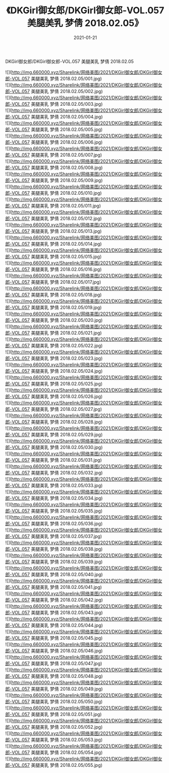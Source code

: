 ﻿---
layout: post
title:  《DKGirl御女郎/DKGirl御女郎-VOL.057 美腿美乳 梦倩 2018.02.05》
date:   2021-01-21
img: http://img.660000.xyz/Sharelink/网络美图/2021/DKGirl御女郎/DKGirl御女郎-VOL.057 美腿美乳 梦倩 2018.02.05/000.jpg
categories: [美女, 清纯, 唯美]
---

DKGirl御女郎/DKGirl御女郎-VOL.057 美腿美乳 梦倩 2018.02.05

 ![](http://img.660000.xyz/Sharelink/网络美图/2021/DKGirl御女郎/DKGirl御女郎-VOL.057 美腿美乳 梦倩 2018.02.05/001.jpg) <br>![](http://img.660000.xyz/Sharelink/网络美图/2021/DKGirl御女郎/DKGirl御女郎-VOL.057 美腿美乳 梦倩 2018.02.05/002.jpg) <br>![](http://img.660000.xyz/Sharelink/网络美图/2021/DKGirl御女郎/DKGirl御女郎-VOL.057 美腿美乳 梦倩 2018.02.05/003.jpg) <br>![](http://img.660000.xyz/Sharelink/网络美图/2021/DKGirl御女郎/DKGirl御女郎-VOL.057 美腿美乳 梦倩 2018.02.05/004.jpg) <br>![](http://img.660000.xyz/Sharelink/网络美图/2021/DKGirl御女郎/DKGirl御女郎-VOL.057 美腿美乳 梦倩 2018.02.05/005.jpg) <br>![](http://img.660000.xyz/Sharelink/网络美图/2021/DKGirl御女郎/DKGirl御女郎-VOL.057 美腿美乳 梦倩 2018.02.05/006.jpg) <br>![](http://img.660000.xyz/Sharelink/网络美图/2021/DKGirl御女郎/DKGirl御女郎-VOL.057 美腿美乳 梦倩 2018.02.05/007.jpg) <br>![](http://img.660000.xyz/Sharelink/网络美图/2021/DKGirl御女郎/DKGirl御女郎-VOL.057 美腿美乳 梦倩 2018.02.05/008.jpg) <br>![](http://img.660000.xyz/Sharelink/网络美图/2021/DKGirl御女郎/DKGirl御女郎-VOL.057 美腿美乳 梦倩 2018.02.05/009.jpg) <br>![](http://img.660000.xyz/Sharelink/网络美图/2021/DKGirl御女郎/DKGirl御女郎-VOL.057 美腿美乳 梦倩 2018.02.05/010.jpg) <br>![](http://img.660000.xyz/Sharelink/网络美图/2021/DKGirl御女郎/DKGirl御女郎-VOL.057 美腿美乳 梦倩 2018.02.05/011.jpg) <br>![](http://img.660000.xyz/Sharelink/网络美图/2021/DKGirl御女郎/DKGirl御女郎-VOL.057 美腿美乳 梦倩 2018.02.05/012.jpg) <br>![](http://img.660000.xyz/Sharelink/网络美图/2021/DKGirl御女郎/DKGirl御女郎-VOL.057 美腿美乳 梦倩 2018.02.05/013.jpg) <br>![](http://img.660000.xyz/Sharelink/网络美图/2021/DKGirl御女郎/DKGirl御女郎-VOL.057 美腿美乳 梦倩 2018.02.05/014.jpg) <br>![](http://img.660000.xyz/Sharelink/网络美图/2021/DKGirl御女郎/DKGirl御女郎-VOL.057 美腿美乳 梦倩 2018.02.05/015.jpg) <br>![](http://img.660000.xyz/Sharelink/网络美图/2021/DKGirl御女郎/DKGirl御女郎-VOL.057 美腿美乳 梦倩 2018.02.05/016.jpg) <br>![](http://img.660000.xyz/Sharelink/网络美图/2021/DKGirl御女郎/DKGirl御女郎-VOL.057 美腿美乳 梦倩 2018.02.05/017.jpg) <br>![](http://img.660000.xyz/Sharelink/网络美图/2021/DKGirl御女郎/DKGirl御女郎-VOL.057 美腿美乳 梦倩 2018.02.05/018.jpg) <br>![](http://img.660000.xyz/Sharelink/网络美图/2021/DKGirl御女郎/DKGirl御女郎-VOL.057 美腿美乳 梦倩 2018.02.05/019.jpg) <br>![](http://img.660000.xyz/Sharelink/网络美图/2021/DKGirl御女郎/DKGirl御女郎-VOL.057 美腿美乳 梦倩 2018.02.05/020.jpg) <br>![](http://img.660000.xyz/Sharelink/网络美图/2021/DKGirl御女郎/DKGirl御女郎-VOL.057 美腿美乳 梦倩 2018.02.05/021.jpg) <br>![](http://img.660000.xyz/Sharelink/网络美图/2021/DKGirl御女郎/DKGirl御女郎-VOL.057 美腿美乳 梦倩 2018.02.05/022.jpg) <br>![](http://img.660000.xyz/Sharelink/网络美图/2021/DKGirl御女郎/DKGirl御女郎-VOL.057 美腿美乳 梦倩 2018.02.05/023.jpg) <br>![](http://img.660000.xyz/Sharelink/网络美图/2021/DKGirl御女郎/DKGirl御女郎-VOL.057 美腿美乳 梦倩 2018.02.05/024.jpg) <br>![](http://img.660000.xyz/Sharelink/网络美图/2021/DKGirl御女郎/DKGirl御女郎-VOL.057 美腿美乳 梦倩 2018.02.05/025.jpg) <br>![](http://img.660000.xyz/Sharelink/网络美图/2021/DKGirl御女郎/DKGirl御女郎-VOL.057 美腿美乳 梦倩 2018.02.05/026.jpg) <br>![](http://img.660000.xyz/Sharelink/网络美图/2021/DKGirl御女郎/DKGirl御女郎-VOL.057 美腿美乳 梦倩 2018.02.05/027.jpg) <br>![](http://img.660000.xyz/Sharelink/网络美图/2021/DKGirl御女郎/DKGirl御女郎-VOL.057 美腿美乳 梦倩 2018.02.05/028.jpg) <br>![](http://img.660000.xyz/Sharelink/网络美图/2021/DKGirl御女郎/DKGirl御女郎-VOL.057 美腿美乳 梦倩 2018.02.05/029.jpg) <br>![](http://img.660000.xyz/Sharelink/网络美图/2021/DKGirl御女郎/DKGirl御女郎-VOL.057 美腿美乳 梦倩 2018.02.05/030.jpg) <br>![](http://img.660000.xyz/Sharelink/网络美图/2021/DKGirl御女郎/DKGirl御女郎-VOL.057 美腿美乳 梦倩 2018.02.05/031.jpg) <br>![](http://img.660000.xyz/Sharelink/网络美图/2021/DKGirl御女郎/DKGirl御女郎-VOL.057 美腿美乳 梦倩 2018.02.05/032.jpg) <br>![](http://img.660000.xyz/Sharelink/网络美图/2021/DKGirl御女郎/DKGirl御女郎-VOL.057 美腿美乳 梦倩 2018.02.05/033.jpg) <br>![](http://img.660000.xyz/Sharelink/网络美图/2021/DKGirl御女郎/DKGirl御女郎-VOL.057 美腿美乳 梦倩 2018.02.05/034.jpg) <br>![](http://img.660000.xyz/Sharelink/网络美图/2021/DKGirl御女郎/DKGirl御女郎-VOL.057 美腿美乳 梦倩 2018.02.05/035.jpg) <br>![](http://img.660000.xyz/Sharelink/网络美图/2021/DKGirl御女郎/DKGirl御女郎-VOL.057 美腿美乳 梦倩 2018.02.05/036.jpg) <br>![](http://img.660000.xyz/Sharelink/网络美图/2021/DKGirl御女郎/DKGirl御女郎-VOL.057 美腿美乳 梦倩 2018.02.05/037.jpg) <br>![](http://img.660000.xyz/Sharelink/网络美图/2021/DKGirl御女郎/DKGirl御女郎-VOL.057 美腿美乳 梦倩 2018.02.05/038.jpg) <br>![](http://img.660000.xyz/Sharelink/网络美图/2021/DKGirl御女郎/DKGirl御女郎-VOL.057 美腿美乳 梦倩 2018.02.05/039.jpg) <br>![](http://img.660000.xyz/Sharelink/网络美图/2021/DKGirl御女郎/DKGirl御女郎-VOL.057 美腿美乳 梦倩 2018.02.05/040.jpg) <br>![](http://img.660000.xyz/Sharelink/网络美图/2021/DKGirl御女郎/DKGirl御女郎-VOL.057 美腿美乳 梦倩 2018.02.05/041.jpg) <br>![](http://img.660000.xyz/Sharelink/网络美图/2021/DKGirl御女郎/DKGirl御女郎-VOL.057 美腿美乳 梦倩 2018.02.05/042.jpg) <br>![](http://img.660000.xyz/Sharelink/网络美图/2021/DKGirl御女郎/DKGirl御女郎-VOL.057 美腿美乳 梦倩 2018.02.05/043.jpg) <br>![](http://img.660000.xyz/Sharelink/网络美图/2021/DKGirl御女郎/DKGirl御女郎-VOL.057 美腿美乳 梦倩 2018.02.05/044.jpg) <br>![](http://img.660000.xyz/Sharelink/网络美图/2021/DKGirl御女郎/DKGirl御女郎-VOL.057 美腿美乳 梦倩 2018.02.05/045.jpg) <br>![](http://img.660000.xyz/Sharelink/网络美图/2021/DKGirl御女郎/DKGirl御女郎-VOL.057 美腿美乳 梦倩 2018.02.05/046.jpg) <br>![](http://img.660000.xyz/Sharelink/网络美图/2021/DKGirl御女郎/DKGirl御女郎-VOL.057 美腿美乳 梦倩 2018.02.05/047.jpg) <br>![](http://img.660000.xyz/Sharelink/网络美图/2021/DKGirl御女郎/DKGirl御女郎-VOL.057 美腿美乳 梦倩 2018.02.05/048.jpg) <br>![](http://img.660000.xyz/Sharelink/网络美图/2021/DKGirl御女郎/DKGirl御女郎-VOL.057 美腿美乳 梦倩 2018.02.05/049.jpg) <br>![](http://img.660000.xyz/Sharelink/网络美图/2021/DKGirl御女郎/DKGirl御女郎-VOL.057 美腿美乳 梦倩 2018.02.05/050.jpg) <br>![](http://img.660000.xyz/Sharelink/网络美图/2021/DKGirl御女郎/DKGirl御女郎-VOL.057 美腿美乳 梦倩 2018.02.05/051.jpg) <br>![](http://img.660000.xyz/Sharelink/网络美图/2021/DKGirl御女郎/DKGirl御女郎-VOL.057 美腿美乳 梦倩 2018.02.05/052.jpg) <br>![](http://img.660000.xyz/Sharelink/网络美图/2021/DKGirl御女郎/DKGirl御女郎-VOL.057 美腿美乳 梦倩 2018.02.05/053.jpg) <br>![](http://img.660000.xyz/Sharelink/网络美图/2021/DKGirl御女郎/DKGirl御女郎-VOL.057 美腿美乳 梦倩 2018.02.05/054.jpg) <br>![](http://img.660000.xyz/Sharelink/网络美图/2021/DKGirl御女郎/DKGirl御女郎-VOL.057 美腿美乳 梦倩 2018.02.05/055.jpg) <br>
